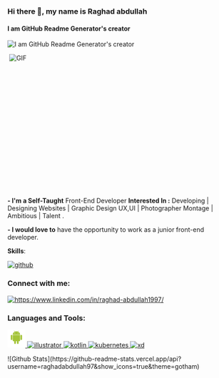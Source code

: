 ### Hi there 👋, my name is Raghad abdullah
#### I am GitHub Readme Generator's creator
![I am GitHub Readme Generator's creator](https://cdn.al-ain.com/images/2018/5/23/127-134613-best-laptops-programmers_700x400.jpeg)

<img align="right" alt="GIF" src="https://github.com/abhisheknaiidu/abhisheknaiidu/blob/master/code.gif?raw=true" width="500" height="320" />


**- I'm a Self-Taught** Front-End Developer **Interested In :** Developing | Designing Websites | Graphic Design UX,UI | Photographer Montage | Ambitious | Talent .

**- I would love to** have the opportunity to work as a junior front-end developer.

**Skills**:

[<img src='https://cdn.jsdelivr.net/npm/simple-icons@3.0.1/icons/github.svg' alt='github' height='40'>](https://github.com/https://github.com/raghadabdullah97)  


<h3 align="left">Connect with me:</h3>
<p align="left">
<a href="https://linkedin.com/in/https://www.linkedin.com/in/raghad-abdullah1997/" target="blank"><img align="center" src="https://raw.githubusercontent.com/rahuldkjain/github-profile-readme-generator/master/src/images/icons/Social/linked-in-alt.svg" alt="https://www.linkedin.com/in/raghad-abdullah1997/" height="30" width="40" /></a>
</p>

<h3 align="left">Languages and Tools:</h3>
<p align="left"> <a href="https://developer.android.com" target="_blank" rel="noreferrer"> <img src="https://raw.githubusercontent.com/devicons/devicon/master/icons/android/android-original-wordmark.svg" alt="android" width="40" height="40"/> </a> <a href="https://www.adobe.com/in/products/illustrator.html" target="_blank" rel="noreferrer"> <img src="https://www.vectorlogo.zone/logos/adobe_illustrator/adobe_illustrator-icon.svg" alt="illustrator" width="40" height="40"/> </a> <a href="https://kotlinlang.org" target="_blank" rel="noreferrer"> <img src="https://www.vectorlogo.zone/logos/kotlinlang/kotlinlang-icon.svg" alt="kotlin" width="40" height="40"/> </a> <a href="https://kubernetes.io" target="_blank" rel="noreferrer"> <img src="https://www.vectorlogo.zone/logos/kubernetes/kubernetes-icon.svg" alt="kubernetes" width="40" height="40"/> </a> <a href="https://www.adobe.com/products/xd.html" target="_blank" rel="noreferrer"> <img src="https://cdn.worldvectorlogo.com/logos/adobe-xd.svg" alt="xd" width="40" height="40"/> </a> </p>
![Github Stats](https://github-readme-stats.vercel.app/api?username=raghadabdullah97&show_icons=true&theme=gotham)
